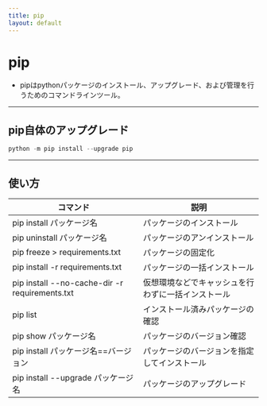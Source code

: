 ```yaml
---
title: pip
layout: default
---
```


# pip <a id="top" data-name="TOP"></a>

- pipはpythonパッケージのインストール、アップグレード、および管理を行うためのコマンドラインツール。

---

## pip自体のアップグレード

```python
python -m pip install --upgrade pip
```

---

## 使い方

| コマンド                                       | 説明                                               |
| ---------------------------------------------- | -------------------------------------------------- |
| pip install パッケージ名                       | パッケージのインストール                           |
| pip uninstall パッケージ名                     | パッケージのアンインストール                       |
| pip freeze > requirements.txt                  | パッケージの固定化                                 |
| pip install -r requirements.txt                | パッケージの一括インストール                       |
| pip install --no-cache-dir -r requirements.txt | 仮想環境などでキャッシュを行わずに一括インストール |
| pip list                                       | インストール済みパッケージの確認                   |
| pip show パッケージ名                          | パッケージのバージョン確認                         |
| pip install パッケージ名==バージョン           | パッケージのバージョンを指定してインストール       |
| pip install --upgrade パッケージ名             | パッケージのアップグレード                         |